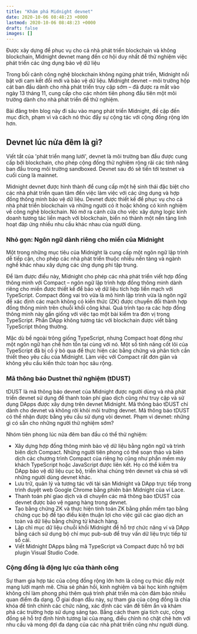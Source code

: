 ```yaml
---
title: "Khám phá Midnight devnet"
date: 2020-10-06 08:48:23 +0000
lastmod: 2020-10-06 08:48:23 +0000
draft: false
images: []
---
```


Được xây dựng để phục vụ cho cả nhà phát triển blockchain và không blockchain, Midnight devnet mang đến cơ hội duy nhất để thử nghiệm việc phát triển các ứng dụng bảo vệ dữ liệu

Trong bối cảnh công nghệ blockchain không ngừng phát triển, Midnight nổi bật với cam kết đổi mới và bảo vệ dữ liệu. Midnight devnet – môi trường hộp cát ban đầu dành cho nhà phát triển truy cập sớm – đã được ra mắt vào ngày 13 tháng 11, cung cấp cho các nhóm tiên phong đầu tiên một môi trường dành cho nhà phát triển để thử nghiệm.

Bài đăng trên blog này đi sâu vào mạng phát triển Midnight, đề cập đến mục đích, phạm vi và cách nó thúc đẩy sự cộng tác với cộng đồng rộng lớn hơn.

## Devnet lúc nửa đêm là gì?

Viết tắt của 'phát triển mạng lưới', devnet là môi trường ban đầu được cung cấp bởi blockchain, cho phép cộng đồng thử nghiệm rộng rãi các tính năng ban đầu trong môi trường sandboxed. Devnet sau đó sẽ tiến tới testnet và cuối cùng là mainnet.

Midnight devnet được hình thành để cung cấp một hệ sinh thái đặc biệt cho các nhà phát triển quan tâm đến việc làm việc với các ứng dụng và hợp đồng thông minh bảo vệ dữ liệu. Devnet được thiết kế để phục vụ cho cả nhà phát triển blockchain và những người có ít hoặc không có kinh nghiệm về công nghệ blockchain. Nó mở ra cánh cửa cho việc xây dựng logic kinh doanh tương tác liền mạch với blockchain, biến nó thành một nền tảng linh hoạt đáp ứng nhiều nhu cầu khác nhau của người dùng.

### Nhỏ gọn: Ngôn ngữ dành riêng cho miền của Midnight

Một trong những mục tiêu của Midnight là cung cấp một ngôn ngữ lập trình dễ tiếp cận, cho phép các nhà phát triển thuộc nhiều nền tảng và ngành nghề khác nhau xây dựng các ứng dụng phi tập trung.

Để làm được điều này, Midnight cho phép các nhà phát triển viết hợp đồng thông minh với Compact – ngôn ngữ lập trình hợp đồng thông minh dành riêng cho miền được thiết kế để bảo vệ dữ liệu tích hợp liền mạch với TypeScript. Compact đóng vai trò vừa là mô hình lập trình vừa là ngôn ngữ để xác định các mạch không có kiến ​​thức (ZK) được chuyển đổi thành hợp đồng thông minh trên chuỗi khối công khai. Quá trình tạo ra các hợp đồng thông minh này gần giống với việc tạo một bài kiểm tra đơn vị trong TypeScript. Phần DApp không tương tác với blockchain được viết bằng TypeScript thông thường.

Mặc dù bề ngoài trông giống TypeScript, nhưng Compact hoạt động như một ngôn ngữ hạn chế hơn tồn tại cùng với nó. Một số tính năng cốt lõi của TypeScript đã bị cố ý bỏ qua để thực hiện các bằng chứng và phân tích cần thiết theo yêu cầu của Midnight. Làm việc với Compact rất đơn giản và không yêu cầu kiến ​​thức toán học sâu rộng.

### Mã thông báo Dustnet thử nghiệm (tDUST)

tDUST là mã thông báo devnet của Midnight được người dùng và nhà phát triển devnet sử dụng để thanh toán phí giao dịch cũng như truy cập và sử dụng DApps được xây dựng trên devnet Midnight. Mã thông báo tDUST chỉ dành cho devnet và không rời khỏi môi trường devnet. Mã thông báo tDUST có thể nhận được bằng yêu cầu sử dụng vòi devnet. Phạm vi devnet: những gì có sẵn cho những người thử nghiệm sớm?

Nhóm tiên phong lúc nửa đêm ban đầu có thể thử nghiệm:

- Xây dựng hợp đồng thông minh bảo vệ dữ liệu bằng ngôn ngữ và trình biên dịch Compact. Những người tiên phong có thể soạn thảo và biên dịch các chương trình Compact của riêng họ cũng như phần mềm máy khách TypeScript hoặc JavaScript được liên kết. Họ có thể kiểm tra DApp bảo vệ dữ liệu cục bộ, triển khai chúng trên devnet và chia sẻ với những người dùng devnet khác.
- Lưu trữ, quản lý và tương tác với tài sản Midnight và DApp trực tiếp trong trình duyệt web Google Chrome bằng phiên bản Midnight của ví Lace.
- Thanh toán phí giao dịch và di chuyển các mã thông báo tDUST của devnet được bảo vệ ngang hàng trong devnet.
- Tạo bằng chứng ZK và thực hiện tính toán ZK bằng phần mềm tạo bằng chứng cục bộ để tạo điều kiện thuận lợi cho việc gửi các giao dịch an toàn và dữ liệu bằng chứng từ khách hàng.
- Lập chỉ mục dữ liệu chuỗi khối Midnight để hỗ trợ chức năng ví và DApp bằng cách sử dụng bộ chỉ mục pub-sub để truy vấn dữ liệu trực tiếp từ sổ cái.
- Viết Midnight DApps bằng mã TypeScript và Compact được hỗ trợ bởi plugin Visual Studio Code.

### Cộng đồng là động lực của thành công

Sự tham gia hợp tác của cộng đồng rộng lớn hơn là công cụ thúc đẩy một mạng lưới mạnh mẽ. Chia sẻ phản hồi, kinh nghiệm và bài học kinh nghiệm không chỉ làm phong phú thêm quá trình phát triển mà còn đảm bảo nhiều quan điểm đa dạng. Ở giai đoạn đầu này, sự tham gia của cộng đồng là chìa khóa để tinh chỉnh các chức năng, xác định các vấn đề tiềm ẩn và khám phá các trường hợp sử dụng sáng tạo. Bằng cách tham gia tích cực, cộng đồng sẽ hỗ trợ định hình tương lai của mạng, điều chỉnh nó chặt chẽ hơn với nhu cầu và mong đợi đa dạng của các nhà phát triển cũng như người dùng.
